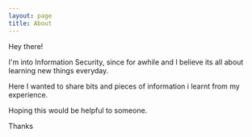 ```yaml
---
layout: page
title: About
---
```


  Hey there! 

  I'm into Information Security, since for awhile and I believe its all about learning new things everyday.  

  Here I wanted to share bits and pieces of information i learnt from my experience.

  Hoping this would be helpful to someone.

  Thanks


